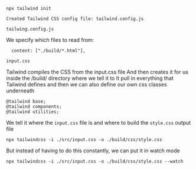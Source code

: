 ```
npx tailwind init
```

```
Created Tailwind CSS config file: tailwind.config.js
```

`tailwing.config.js`

We specify which files to read from:

```
  content: ["./build/*.html"],
```

`input.css`

Tailwind compiles the CSS from the input.css file
And then creates it for us inside the /build/ directory where we tell it to
It pull in everything that Tailwind defines and then we can also define our own css classes underneath

```
@tailwind base;
@tailwind components;
@tailwind utilities;
```

We tell it where the `input.css` file is and where to build the `style.css` output file

```
npx tailwindcss -i ./src/input.css -o ./build/css/style.css
```

But instead of having to do this constantly, we can put it in watch mode

```
npx tailwindcss -i ./src/input.css -o ./build/css/style.css --watch
```

